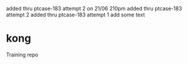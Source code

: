 added thru ptcase-183 attempt 2 on 21/06 210pm
added thru ptcase-183 attempt 2
added thru ptcase-183 attempt 1
add some text

kong
====

Training repo
